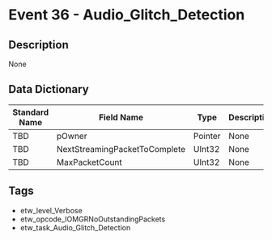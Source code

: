 # Event 36 - Audio_Glitch_Detection

## Description
None

## Data Dictionary
|Standard Name|Field Name|Type|Description|Sample Value|
|---|---|---|---|---|
|TBD|pOwner|Pointer|None|`None`|
|TBD|NextStreamingPacketToComplete|UInt32|None|`None`|
|TBD|MaxPacketCount|UInt32|None|`None`|

## Tags
* etw_level_Verbose
* etw_opcode_IOMGRNoOutstandingPackets
* etw_task_Audio_Glitch_Detection